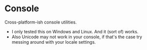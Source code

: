 # Console

Cross-platform-ish console utilities.

- I only tested this on Windows and Linux. And it (sort of) works.
- Also Unicode may not work in your console, if that's the case try messing around with your locale settings.

